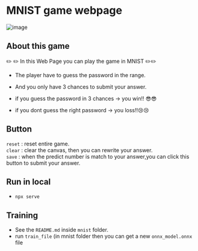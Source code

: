 # MNIST game webpage

![image](https://user-images.githubusercontent.com/87161615/209970543-7806e2d7-1bb0-40f0-8201-1722da21529f.png)
  
## About this game
:pencil2: :pencil2:  In this Web Page you can play the game in MNIST  :pencil2::pencil2:  
- The player have to guess the password in the range.  
- And you only have 3 chances to submit your answer.  


 - if you guess the password in 3 chances -> you win!! :sunglasses::sunglasses:
-  if you dont guess the right password   -> you loss!!:cry::cry:  
  
    

## Button  
`reset` : reset entire game.  
`clear` : clear the canvas, then you can rewrite your answer.  
`save`  : when the predict number is match to your answer,you can click this button to submit your answer.  
  
## Run in local

- `npx serve`

## Training

- See the `README.md` inside `mnist` folder.
- run `train_file` (in mnist folder then you can get a new `onnx_model.onnx` file
